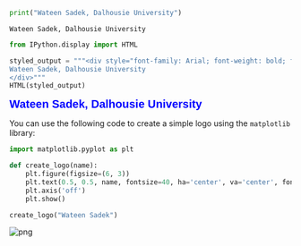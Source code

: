 ```python
print("Wateen Sadek, Dalhousie University")
```

    Wateen Sadek, Dalhousie University



```python
from IPython.display import HTML

styled_output = """<div style="font-family: Arial; font-weight: bold; font-size: 20px; color: blue;">
Wateen Sadek, Dalhousie University
</div>"""
HTML(styled_output)
```




<div style="font-family: Arial; font-weight: bold; font-size: 20px; color: blue;">
Wateen Sadek, Dalhousie University
</div>



You can use the following code to create a simple logo using the `matplotlib` library:


```python
import matplotlib.pyplot as plt

def create_logo(name):
    plt.figure(figsize=(6, 3))
    plt.text(0.5, 0.5, name, fontsize=40, ha='center', va='center', fontweight='bold', color='blue')
    plt.axis('off')
    plt.show()

create_logo("Wateen Sadek")
```




    
![png](Portfolio%20_files/Portfolio%20_3_0.png)
    


